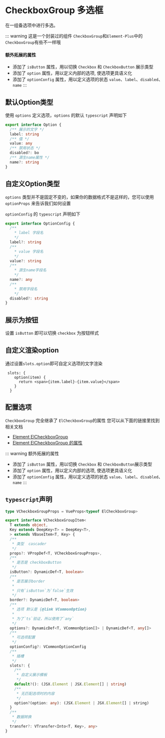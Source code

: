 # CheckboxGroup 多选框

在一组备选项中进行多选。


::: warning 这是一个封装过的组件
`CheckboxGroup`和`Element-Plus`中的`CheckboxGroup`有些不一样哦

#### 额外拓展的属性
- 添加了 `isButton` 属性，用以切换 `Checkbox` 和 `CheckboxButton` 展示类型
- 添加了 `option` 属性，用以定义内部的选项, 使选项更具语义化
- 添加了 `optionConfig` 属性，用以定义选项的状态 `value`、`label`、`disabled`、`name`
:::


## 默认Option类型
使用 `options` 定义选项，`options` 的默认 `typescript` 声明如下
```typescript
export interface Option {
  /** 展示的文字 */
  label: string
  /** 值 */
  value: any
  /** 禁用状态 */
  disabled?: bo
  /** 源生name属性 */
  name?: string
}
```

<demo src="../../examples/api/checkbox-group/basic.tsx" />

## 自定义Option类型
`options` 类型并不是固定不变的，如果你的数据格式不是这样的，您可以使用 `optionProps` 来告诉我们如何设置   

`optionConfig` 的 `typescript` 声明如下

```typescript
export interface OptionConfig {
  /**
    * label 字段名
    */
  label?: string
  /**
    * value 字段名
    */
  value?: string
  /**
    * 源生name字段名
    */
  name?: any
  /**
    * 禁用字段名
    */
  disabled?: string
}
```

<demo src="../../examples/api/checkbox-group/custom-option.tsx" />

## 展示为按钮

设置 `isButton` 即可以切换 `checkbox` 为按钮样式

<demo src="../../examples/api/checkbox-group/button.tsx" />

## 自定义渲染option

通过设置`slots.option`即可自定义选项的文字渲染   

```tsx
 slots: {
    option(item) {
      return <span>{item.label}-{item.value}</span>
    }
  }
```

<demo src="../../examples/api/checkbox-group/slot.tsx" />




## 配置选项

`CheckboxGroup` 完全继承了 `ElCheckboxGroup`的属性 您可以从下面的链接里找到相关文档
- [Element ElCheckboxGroup ](https://element-plus.org/zh-CN/component/checkbox.html)
- [Element ElCheckboxGroup  的属性](https://element-plus.org/zh-CN/component/checkbox.html#checkbox-group-%E5%B1%9E%E6%80%A7)

::: warning 额外拓展的属性
- 添加了 `isButton` 属性，用以切换 `Checkbox` 和 `CheckboxButton`展示类型
- 添加了 `option` 属性，用以定义内部的选项, 使选项更具语义化
- 添加了 `optionConfig` 属性，用以定义选项的状态 `value`、`label`、`disabled`、`name`
:::
## `typescript`声明

```typescript
type VCheckboxGroupProps = VueProps<typeof ElCheckboxGroup>

export interface VCheckboxGroupItem<
  T extends object,
  Key extends DeepKey<T> = DeepKey<T>,
  > extends VBaseItem<T, Key> {
  /**
   * 类型  cascader
   */
  props?: VPropDef<T, VCheckboxGroupProps>,
  /**
   * 是否是 checkboxButton
   */
  isButton?: DynamicDef<T, boolean>
  /**
   * 是否展示border
   *
   * 只有`isButton`为`false`生效
   */
  border?: DynamicDef<T, boolean>
  /**
   * 选项 默认是 {@link VCommonOption}
   *
   * 为了`ts`验证，所以使用了`any`
   */
  options?: DynamicDef<T, VCommonOption[]> | DynamicDef<T, any[]>
  /**
   * 可选项配置
   */
  optionConfig?: VCommonOptionConfig
  /**
   * 插槽
   */
  slots?: {
    /**
     * 自定义展示模板
     */
    default?(): (JSX.Element | JSX.Element[] | string)
    /**
     * 无匹配选项时的内容
     */
    option?(option: any): (JSX.Element | JSX.Element[] | string)
  }
  /**
   * 数据转换
   */
  transfer?: VTransfer<Into<T, Key>, any>
}
```